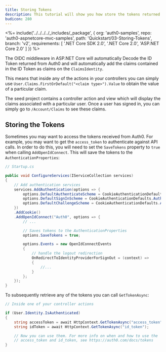 ```yaml
---
title: Storing Tokens
description: This tutorial will show you how store the tokens returned from Auth0 in order to use them later on.
budicon: 280
---
```


<%= include('../../../../_includes/_package', {
  org: 'auth0-samples',
  repo: 'auth0-aspnetcore-mvc-samples',
  path: 'Quickstart/03-Storing-Tokens',
  branch: 'v2',
  requirements: [
    '.NET Core SDK 2.0',
    '.NET Core 2.0',
    'ASP.NET Core 2.0'
  ]
}) %>

The OIDC middleware in ASP.NET Core will automatically Decode the ID Token returned from Auth0 and will automatically add the claims contained in the ID Token as claims on the `ClaimsIdentity`.

This means that inside any of the actions in your controllers you can simply use `User.Claims.FirstOrDefault("<claim type>").Value` to obtain the value of a particular claim.

The seed project contains a controller action and view which will display the claims associated with a particular user. Once a user has signed in, you can simply go to `/Account/Claims` to see these claims.

## Storing the Tokens

Sometimes you may want to access the tokens received from Auth0. For example, you may want to get the `access_token` to authenticate against API calls. In order to do this, you will need to set the `SaveTokens` property to `true` when calling `AddOpenIdConnect`. This will save the tokens to the `AuthenticationProperties`:

```csharp
// Startup.cs

public void ConfigureServices(IServiceCollection services)
{
    // Add authentication services
    services.AddAuthentication(options => {
        options.DefaultAuthenticateScheme = CookieAuthenticationDefaults.AuthenticationScheme;
        options.DefaultSignInScheme = CookieAuthenticationDefaults.AuthenticationScheme;
        options.DefaultChallengeScheme = CookieAuthenticationDefaults.AuthenticationScheme;
    })
    .AddCookie()
    .AddOpenIdConnect("Auth0", options => {
        // ...

        // Saves tokens to the AuthenticationProperties
        options.SaveTokens = true;

        options.Events = new OpenIdConnectEvents
        {
            // handle the logout redirection 
            OnRedirectToIdentityProviderForSignOut = (context) =>
            {
                //...
            }
        };   
    });
}
```

To subsequently retrieve any of the tokens you can call `GetTokenAsync`:

```csharp
// Inside one of your controller actions

if (User.Identity.IsAuthenticated)
{
    string accessToken = await HttpContext.GetTokenAsync("access_token");
    string idToken = await HttpContext.GetTokenAsync("id_token");

    // Now you can use them. For more info on when and how to use the 
    // access_token and id_token, see https://auth0.com/docs/tokens
}
```
